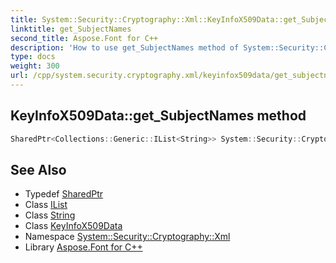 ```yaml
---
title: System::Security::Cryptography::Xml::KeyInfoX509Data::get_SubjectNames method
linktitle: get_SubjectNames
second_title: Aspose.Font for C++
description: 'How to use get_SubjectNames method of System::Security::Cryptography::Xml::KeyInfoX509Data class in C++.'
type: docs
weight: 300
url: /cpp/system.security.cryptography.xml/keyinfox509data/get_subjectnames/
---
```

## KeyInfoX509Data::get_SubjectNames method




```cpp
SharedPtr<Collections::Generic::IList<String>> System::Security::Cryptography::Xml::KeyInfoX509Data::get_SubjectNames()
```

## See Also

* Typedef [SharedPtr](../../../system/sharedptr/)
* Class [IList](../../../system.collections.generic/ilist/)
* Class [String](../../../system/string/)
* Class [KeyInfoX509Data](../)
* Namespace [System::Security::Cryptography::Xml](../../)
* Library [Aspose.Font for C++](../../../)
